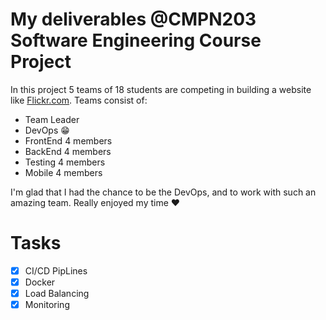 # My deliverables @CMPN203 Software Engineering Course Project

In this project 5 teams of 18 students are competing in building a website like [Flickr.com](https://www.flickr.com/). Teams consist of:
* Team Leader
* DevOps 😁
* FrontEnd 4 members
* BackEnd 4 members
* Testing 4 members
* Mobile 4 members

I'm glad that I had the chance to be the DevOps, and to work with such an amazing team. Really enjoyed my time ❤

# Tasks
- [X] CI/CD PipLines
- [X] Docker
- [X] Load Balancing
- [X] Monitoring 
